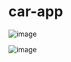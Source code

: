 # car-app
![image](https://github.com/NoyShabo/car-app/assets/75336643/a0e6241b-7c19-4f2b-bbbc-1c00d4d4c58f)


![image](https://github.com/NoyShabo/car-app/assets/75336643/9929d450-fa03-4912-b94b-f8b79fc17bab)
